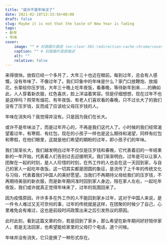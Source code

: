 ```yaml
---
title: "或许不是年味淡了"
date: 2021-02-10T13:33:56+08:00
draft: false
slug: Maybe it is not that the taste of New Year is fading
tags:
- 新年
- 年味
cover:
    image: "" # 封面圖片路径 (ex:clear-301-redirection-cache-chrome/cover.jpg)
    caption: "" # 封面圖片底部描述
    alt: ""
    relative: false
---
```

来得很快。放假已经一个多月了，大年三十也近在眼前。每到过年，总会有人感慨，没有年味了、不像过年了。我们印象中的年味是什么？家门口放鞭炮、放烟花，长辈给你压岁钱，大年三十晚上吃年夜饭，看春晚，等待新年到来……的确如此，人人穿着新衣服，红色喜庆，脸上洋溢着笑容。但是仔细想想，现在过年不也是这样吗？照常有烟花、有年夜饭、有老人们喜欢看的春晚，只不过长大了的我们没有了压岁钱，反而成了应该给父母压岁钱的人。

年味在消失吗？我觉得并没有。只是因为我们在长大。

或许不是年味淡了，而是过年开心的，不再是我们这代人了。小时候的我们经常渴望着过年，有寒假、有红包，现在的小孩子一样也是这么期待和渴望，同样有红包和寒假，在他们眼里，这就是他们希望的期盼的过年，即小孩子们的年味。

我们渐渐长大，我们越发明白过年不仅仅是压岁钱和春晚，它代表着旧的一年结束新的一年开始，代表着人们告别过去迎接明天。我们渐渐明白，过年是可以让家人团聚在一起的时刻，是人人珍惜的时刻，在外工作的人也会在这一天回到家，与自己的家人一起吃年夜饭。这一切其实都是团圆的象征，是流传了上千年的传统文化与习俗，代表着我们中国人的美好愿望。当我们不再期待父母给我们的压岁钱，不再期待美丽的新衣服，而是新年期间准时回到家人身边，陪在家人左右，一起吃年夜饭，我们或许就真正觉得年味来了，过年的氛围回来了。

因为疫情原因，许许多多在外工作的人不能回到家乡过年，这对于中国人来说，是一件令人难过又无可奈何的事，过年的传统就是这样，在团聚的时候少了自己，心里难免会有难过，这也是前段时间政策出来之后引发热议的原因。

此时此刻，看到这篇文章的你，若是回到了家乡，那么希望在新年期间好好陪伴家人，若是无法回家，也希望能给家里的父母打个电话，道个问候。

年味并没有消失，它只是换了一种形式存在。
